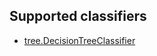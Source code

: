 ## Supported classifiers

- [tree.DecisionTreeClassifier](http://scikit-learn.org/stable/modules/generated/sklearn.tree.DecisionTreeClassifier.html)